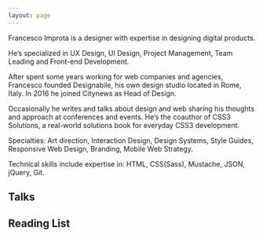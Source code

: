 ```yaml
---
layout: page
---
```


Francesco Improta is a designer with expertise in designing digital products.

He’s specialized in UX Design, UI Design, Project Management, Team Leading and Front-end Development.
 
After spent some years working for web companies and agencies, Francesco founded Designabile, his own design studio located in Rome, Italy. In 2016 he joined Citynews as Head of Design.

Occasionally he writes and talks about design and web sharing his thoughts and approach at conferences and events. He’s the coauthor of CSS3 Solutions, a real-world solutions book for everyday CSS3 development.

Specialties: Art direction, Interaction Design, Design Systems, Style Guides, Responsive Web Design, Branding, Mobile Web Strategy.

Technical skills include expertise in: HTML, CSS(Sass), Mustache, JSON, jQuery, Git.

## Talks

## Reading List

